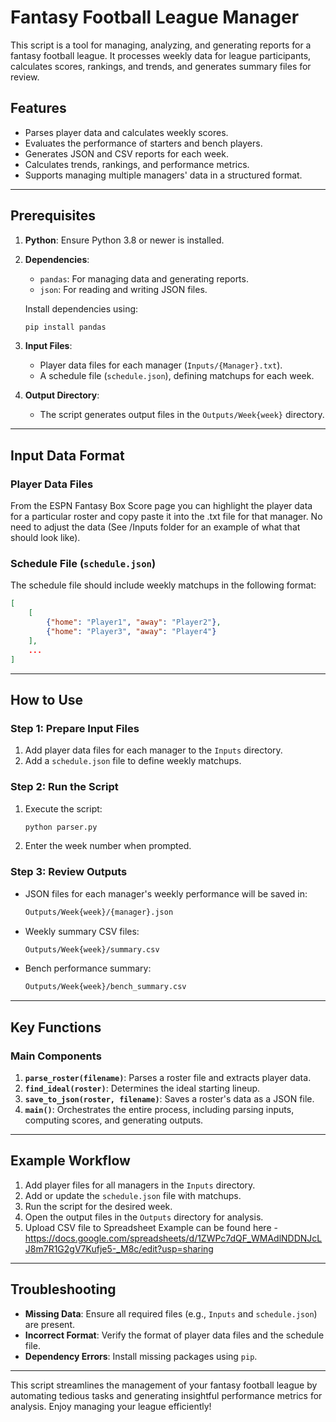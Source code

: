 
# Fantasy Football League Manager

This script is a tool for managing, analyzing, and generating reports for a fantasy football league. It processes weekly data for league participants, calculates scores, rankings, and trends, and generates summary files for review.

## Features
- Parses player data and calculates weekly scores.
- Evaluates the performance of starters and bench players.
- Generates JSON and CSV reports for each week.
- Calculates trends, rankings, and performance metrics.
- Supports managing multiple managers' data in a structured format.

---

## Prerequisites
1. **Python**: Ensure Python 3.8 or newer is installed.
2. **Dependencies**:
   - `pandas`: For managing data and generating reports.
   - `json`: For reading and writing JSON files.

   Install dependencies using:
   ```bash
   pip install pandas
   ```

3. **Input Files**:
   - Player data files for each manager (`Inputs/{Manager}.txt`).
   - A schedule file (`schedule.json`), defining matchups for each week.

4. **Output Directory**:
   - The script generates output files in the `Outputs/Week{week}` directory.

---

## Input Data Format
### Player Data Files
From the ESPN Fantasy Box Score page you can highlight the player data for a particular roster and copy paste it into the .txt file for that manager.
No need to adjust the data (See /Inputs folder for an example of what that should look like).

### Schedule File (`schedule.json`)
The schedule file should include weekly matchups in the following format:
```json
[
    [
        {"home": "Player1", "away": "Player2"},
        {"home": "Player3", "away": "Player4"}
    ],
    ...
]
```

---

## How to Use

### Step 1: Prepare Input Files
1. Add player data files for each manager to the `Inputs` directory.
2. Add a `schedule.json` file to define weekly matchups.

### Step 2: Run the Script
1. Execute the script:
   ```bash
   python parser.py
   ```
2. Enter the week number when prompted.

### Step 3: Review Outputs
- JSON files for each manager's weekly performance will be saved in:
  ```bash
  Outputs/Week{week}/{manager}.json
  ```
- Weekly summary CSV files:
  ```bash
  Outputs/Week{week}/summary.csv
  ```
- Bench performance summary:
  ```bash
  Outputs/Week{week}/bench_summary.csv
  ```

---

## Key Functions
### Main Components
1. **`parse_roster(filename)`**: Parses a roster file and extracts player data.
2. **`find_ideal(roster)`**: Determines the ideal starting lineup.
3. **`save_to_json(roster, filename)`**: Saves a roster's data as a JSON file.
4. **`main()`**: Orchestrates the entire process, including parsing inputs, computing scores, and generating outputs.

---

## Example Workflow
1. Add player files for all managers in the `Inputs` directory.
2. Add or update the `schedule.json` file with matchups.
3. Run the script for the desired week.
4. Open the output files in the `Outputs` directory for analysis.
5. Upload CSV file to Spreadsheet Example can be found here - https://docs.google.com/spreadsheets/d/1ZWPc7dQF_WMAdlNDDNJcLJ8m7R1G2gV7Kufje5-_M8c/edit?usp=sharing

---

## Troubleshooting
- **Missing Data**: Ensure all required files (e.g., `Inputs` and `schedule.json`) are present.
- **Incorrect Format**: Verify the format of player data files and the schedule file.
- **Dependency Errors**: Install missing packages using `pip`.

---

This script streamlines the management of your fantasy football league by automating tedious tasks and generating insightful performance metrics for analysis. Enjoy managing your league efficiently!
